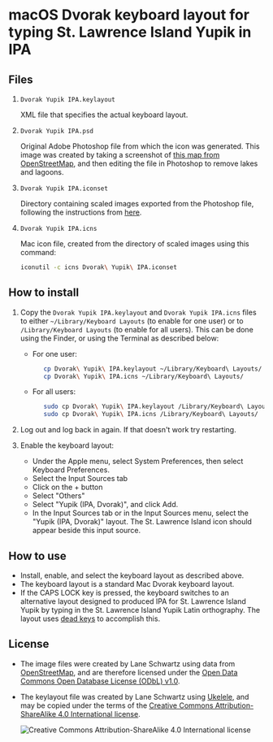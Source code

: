 # macOS Dvorak keyboard layout for typing St. Lawrence Island Yupik in IPA

## Files

1. `Dvorak Yupik IPA.keylayout`

   XML file that specifies the actual keyboard layout.

2. `Dvorak Yupik IPA.psd`

   Original Adobe Photoshop file from which the icon was generated. This image was created by taking a screenshot of [this map from OpenStreetMap](https://www.openstreetmap.org/export#map=9/63.3416/-170.2984&layers=T), and then editing the file in Photoshop to remove lakes and lagoons.

3. `Dvorak Yupik IPA.iconset`

   Directory containing scaled images exported from the Photoshop file, following the instructions from [here](https://blog.macsales.com/28492-create-your-own-custom-icons-in-10-7-5-or-later).
   
4. `Dvorak Yupik IPA.icns`

   Mac icon file, created from the directory of scaled images using this command:
   
   ```bash
   iconutil -c icns Dvorak\ Yupik\ IPA.iconset
   ```


## How to install

1. Copy the `Dvorak Yupik IPA.keylayout` and `Dvorak Yupik IPA.icns` files to either `~/Library/Keyboard Layouts` (to enable for one user) or to `/Library/Keyboard Layouts` (to enable for all users). This can be done using the Finder, or using the Terminal as described below:

   * For one user:

       ```bash
          cp Dvorak\ Yupik\ IPA.keylayout ~/Library/Keyboard\ Layouts/
          cp Dvorak\ Yupik\ IPA.icns ~/Library/Keyboard\ Layouts/
       ```

   * For all users:

       ```bash
          sudo cp Dvorak\ Yupik\ IPA.keylayout /Library/Keyboard\ Layouts/
          sudo cp Dvorak\ Yupik\ IPA.icns /Library/Keyboard\ Layouts/
       ```

2. Log out and log back in again. If that doesn't work try restarting.

3. Enable the keyboard layout:

   * Under the Apple menu, select System Preferences, then select Keyboard Preferences. 
   * Select the Input Sources tab
   * Click on the + button
   * Select "Others"
   * Select "Yupik (IPA, Dvorak)", and click Add.
   * In the Input Sources tab or in the Input Sources menu, select the "Yupik (IPA, Dvorak)" layout. The St. Lawrence Island icon should appear beside this input source.
   
   
## How to use

* Install, enable, and select the keyboard layout as described above.
* The keyboard layout is a standard Mac Dvorak keyboard layout.
* If the CAPS LOCK key is pressed, the keyboard switches to an alternative layout designed to produced IPA for St. Lawrence Island Yupik by typing in the St. Lawrence Island Yupik Latin orthography. The layout uses [dead keys](https://en.wikipedia.org/wiki/Dead_key) to accomplish this.


## License

* The image files were created by Lane Schwartz using data from [OpenStreetMap](http://www.openstreetmap.org), and are therefore licensed under the [Open Data Commons Open Database License (ODbL) v1.0](https://opendatacommons.org/licenses/odbl).

* The keylayout file was created by Lane Schwartz using [Ukelele](https://scripts.sil.org/Ukelele), and may be copied under the terms of the [Creative Commons Attribution-ShareAlike 4.0 International license](https://creativecommons.org/licenses/by-sa/4.0/).

   ![Creative Commons Attribution-ShareAlike 4.0 International license](https://i.creativecommons.org/l/by-sa/4.0/88x31.png "Creative Commons Attribution-ShareAlike 4.0 International license")
   
